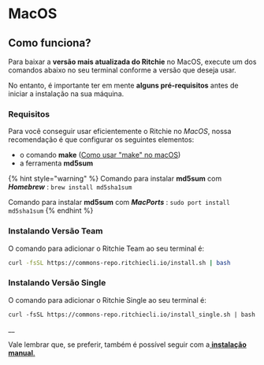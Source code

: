 # MacOS

## Como funciona? 

Para baixar a **versão mais atualizada do Ritchie** no MacOS, execute um dos comandos abaixo no seu terminal conforme a versão que deseja usar.

No entanto, é importante ter em mente **alguns pré-requisitos** antes de iniciar a instalação na sua máquina. 

### Requisitos 

Para você conseguir usar eficientemente o Ritchie no _MacOS_, nossa recomendação é que configurar os seguintes elementos: 

* o comando **make** \([Como usar "make" no macOS](https://stackoverflow.com/questions/1469994/using-make-on-os-x)\)
* a ferramenta **md5sum** 

{% hint style="warning" %}
Comando para instalar **md5sum** com _**Homebrew**_ : `brew install md5sha1sum`

Comando para instalar **md5sum** com _**MacPorts**_ : `sudo port install md5sha1sum`
{% endhint %}



### Instalando Versão Team 

O comando para adicionar o Ritchie Team ao seu terminal é: 

```bash
curl -fsSL https://commons-repo.ritchiecli.io/install.sh | bash
```



### Instalando Versão Single

O comando para adicionar o Ritchie Single ao seu terminal é:

```text
curl -fsSL https://commons-repo.ritchiecli.io/install_single.sh | bash
```

\_\_

Vale lembrar que, se preferir, também é possível seguir com a[ **instalação manual**.](instalacao-manual.md)

